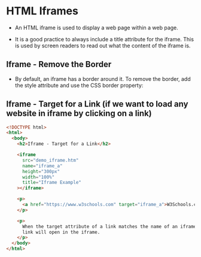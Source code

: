# HTML Iframes

- An HTML iframe is used to display a web page within a web page.

- It is a good practice to always include a title attribute for the iframe. This is used by screen readers to read out what the content of the iframe is.

## Iframe - Remove the Border

- By default, an iframe has a border around it.
  To remove the border, add the style attribute and use the CSS border property:

## Iframe - Target for a Link (if we want to load any website in iframe by clicking on a link)

```html
<!DOCTYPE html>
<html>
  <body>
    <h2>Iframe - Target for a Link</h2>

    <iframe
      src="demo_iframe.htm"
      name="iframe_a"
      height="300px"
      width="100%"
      title="Iframe Example"
    ></iframe>

    <p>
      <a href="https://www.w3schools.com" target="iframe_a">W3Schools.com</a>
    </p>

    <p>
      When the target attribute of a link matches the name of an iframe, the
      link will open in the iframe.
    </p>
  </body>
</html>
```
